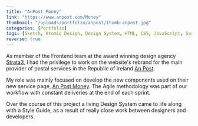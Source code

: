 ```yaml
---
title: "AnPost Money"
link: "https://www.anpost.com/Money"
thumbnail: "/uploads/portfolio/anpost/thumb-anpost.jpg"
categories: [Portfolio]
tags: [Sketch, Atomic Design, Design System, HTML, CSS, JavaScript, Sass, Grunt, Responsive Web Design, Agile, Scrum]
reverse: true
---
```


As member of the Frontend team at the award winning design agency [Strata3][S3],
I had the privilege to work on the website's rebrand for the main provider of
postal services in the Republic of Ireland [An Post][AP].

My role was mainly focused on develop the new components used on their new
service page, [An Post Money][AM]. The Agile methodology was part of our
workflow with constant deliveries at the end of each sprint.

Over the course of this project a living Design System came to life along with a
Style Guide, as a result of really close work between designers and developers.

[S3]: https://www.strata3.com "Strata3 – Award Wining Design Agency"
[AP]: https://anpost.ie "An Post – An Post for postal, retail and financial services"
[AM]: https://www.anpost.com/Money "An Post – An Post Money Current Account"
